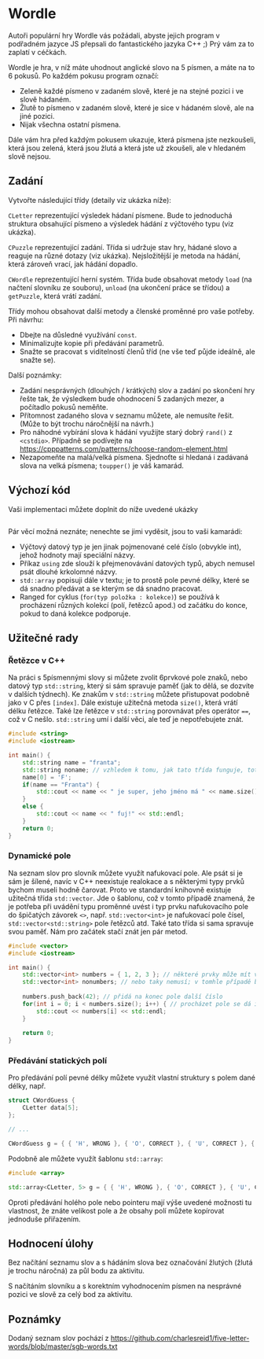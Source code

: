 # Wordle

Autoři populární hry Wordle vás požádali, abyste jejich program v podřadném jazyce JS přepsali do fantastického jazyka C++ ;) Prý vám za to zaplatí v céčkách.

Wordle je hra, v níž máte uhodnout anglické slovo na 5 písmen, a máte na to 6 pokusů. Po každém pokusu program označí:

- Zeleně každé písmeno v zadaném slově, které je na stejné pozici i ve slově hádaném.
- Žlutě to písmeno v zadaném slově, které je sice v hádaném slově, ale na jiné pozici.
- Nijak všechna ostatní písmena.

Dále vám hra před každým pokusem ukazuje, která písmena jste nezkoušeli, která jsou zelená, která jsou žlutá a která jste už zkoušeli, ale v hledaném slově nejsou.

## Zadání

Vytvořte následující třídy (detaily viz ukázka níže):

`CLetter` reprezentující výsledek hádaní písmene. Bude to jednoduchá struktura obsahující písmeno a výsledek hádání z výčtového typu (viz ukázka).

`CPuzzle` reprezentující zadání. Třída si udržuje stav hry, hádané slovo a reaguje na různé dotazy (viz ukázka). Nejsložitější je metoda na hádání, která zároveň vrací, jak hádání dopadlo.

`CWordle` reprezentující herní systém. Třída bude obsahovat metody `load` (na načtení slovníku ze souboru), `unload` (na ukončení práce se třídou) a `getPuzzle`, která vrátí zadání.

Třídy mohou obsahovat další metody a členské proměnné pro vaše potřeby. Při návrhu:

* Dbejte na důsledné využívání `const`.
* Minimalizujte kopie při předávání parametrů.
* Snažte se pracovat s viditelností členů tříd (ne vše teď půjde ideálně, ale snažte se).

Další poznámky:

* Zadání nesprávných (dlouhých / krátkých) slov a zadání po skončení hry řešte tak, že výsledkem bude ohodnocení 5 zadaných mezer, a počítadlo pokusů neměňte.
* Přítomnost zadaného slova v seznamu můžete, ale nemusíte řešit. (Může to být trochu náročnější na návrh.)
* Pro náhodné vybírání slova k hádání využijte starý dobrý `rand()` z `<cstdio>`. Případně se podívejte na https://cpppatterns.com/patterns/choose-random-element.html
* Nezapomeňte na malá/velká písmena. Sjednoťte si hledaná i zadávaná slova na velká písmena; `toupper()` je váš kamarád.

## Výchozí kód

Vaši implementaci můžete doplnit do níže uvedené ukázky

```cpp

```
Pár věcí možná neznáte; nenechte se jimi vyděsit, jsou to vaši kamarádi:

* Výčtový datový typ je jen jinak pojmenované celé číslo (obvykle int), jehož hodnoty mají speciální názvy.
* Příkaz `using` zde slouží k přejmenovávání datových typů, abych nemusel psát dlouhé krkolomné názvy.
* `std::array` popisuji dále v textu; je to prostě pole pevné délky, které se dá snadno předávat a se kterým se dá snadno pracovat.
* Ranged for cyklus (`for(typ položka : kolekce)`) se používá k procházení různých kolekcí (polí, řetězců apod.) od začátku do konce, pokud to daná kolekce podporuje.

## Užitečné rady

### Řetězce v C++

Na práci s 5písmennými slovy si můžete zvolit 6prvkové pole znaků, nebo datový typ `std::string`, který si sám spravuje paměť (jak to dělá, se dozvíte v dalších týdnech). Ke znakům v `std::string` můžete přistupovat podobně jako v C přes `[index]`. Dále existuje užitečná metoda `size()`, která vrátí délku řetězce. Také lze řetězce v `std::string` porovnávat přes operátor `==`, což v C nešlo. `std::string` umí i další věci, ale teď je nepotřebujete znát.

```cpp
#include <string>
#include <iostream>

int main() {
    std::string name = "franta";
    std::string noname; // vzhledem k tomu, jak tato třída funguje, toto je prázdný řetězec
    name[0] = 'F';
    if(name == "Franta") {
        std::cout << name << " je super, jeho jméno má " << name.size() << " písmen!" << std::endl;
    }
    else {
        std::cout << name << " fuj!" << std::endl;
    }
    return 0;
}
```

### Dynamické pole

Na seznam slov pro slovník můžete využít nafukovací pole. Ale psát si je sám je šílené, navíc v C++ neexistuje realokace a s některými typy prvků bychom museli hodně čarovat. Proto ve standardní knihovně existuje užitečná třída `std::vector`. Jde o šablonu, což v tomto případě znamená, že je potřeba při uvádění typu proměnné uvést i typ prvku nafukovacího pole do špičatých závorek `<>`, např. `std::vector<int>` je nafukovací pole čísel, `std::vector<std::string>` pole řetězců atd. Také tato třída si sama spravuje svou paměť. Nám pro začátek stačí znát jen pár metod.

```cpp
#include <vector>
#include <iostream>

int main() {
    std::vector<int> numbers = { 1, 2, 3 }; // některé prvky může mít vector od začátku
    std::vector<int> nonumbers; // nebo taky nemusí; v tomhle případě bude prázdný
    
    numbers.push_back(42); // přidá na konec pole další číslo
    for(int i = 0; i < numbers.size(); i++) { // procházet pole se dá i jinak, časem si ukážeme...
        std::cout << numbers[i] << std::endl;
    }
    
    return 0;
}
```

### Předávání statických polí

Pro předávání polí pevné délky můžete využít vlastní struktury s polem dané délky, např.

```c++
struct CWordGuess {
    CLetter data[5];
};

// ...

CWordGuess g = { { 'H', WRONG }, { 'O', CORRECT }, { 'U', CORRECT }, { 'S', CORRECT }, { 'E', CORRECT } };
```

Podobně ale můžete využít šablonu `std::array`:

```c++
#include <array>

std::array<CLetter, 5> g = { { 'H', WRONG }, { 'O', CORRECT }, { 'U', CORRECT }, { 'S', CORRECT }, { 'E', CORRECT } };
```

Oproti předávání holého pole nebo pointeru mají výše uvedené možnosti tu vlastnost, že znáte velikost pole a že obsahy polí můžete kopírovat jednoduše přiřazením.

## Hodnocení úlohy

Bez načítání seznamu slov a s hádáním slova bez označování žlutých (žlutá je trochu náročná) za půl bodu za aktivitu.

S načítáním slovníku a s korektním vyhodnocením písmen na nesprávné pozici ve slově za celý bod za aktivitu.

## Poznámky

Dodaný seznam slov pochází z https://github.com/charlesreid1/five-letter-words/blob/master/sgb-words.txt

